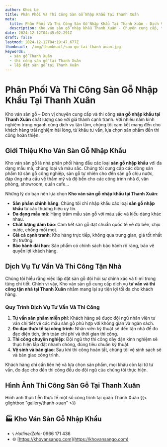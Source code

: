 ```yaml
---
author: Khoi Le
title: Phân Phối Và Thi Công Sàn Gỗ Nhập Khẩu Tại Thanh Xuân
meta:
  title: Phân Phối Và Thi Công Sàn Gỗ Nhập Khẩu Tại Thanh Xuân - Dịch Vụ Tận Nhà Uy Tín
  description: Kho ván sàn gỗ nhập khẩu Thanh Xuân - Chuyên cung cấp, tư vấn và thi công sàn gỗ công nghiệp chất lượng cao. Dịch vụ tận nhà chuyên nghiệp, giá thành hợp lý.
date: 2024-12-12T04:45:02.291Z
draft: false
lastmod: 2024-12-12T04:19:47.677Z
thumbnail:  /img/thumbnail/san-go-tai-thanh-xuan.jpg
keywords:
  - sàn gỗ Thanh Xuân
  - thi công sàn gỗ tại Thanh Xuân
  - lắp đặt sàn gỗ tại Thanh Xuân
---
```


# Phân Phối Và Thi Công Sàn Gỗ Nhập Khẩu Tại Thanh Xuân

Kho ván sàn gỗ – Đơn vị chuyên cung cấp và thi công **sàn gỗ nhập khẩu tại Thanh Xuân** chất lượng cao với giá thành cạnh tranh. Với nhiều năm kinh nghiệm trong ngành cùng dịch vụ tận tâm, chúng tôi cam kết mang đến cho khách hàng trải nghiệm hài lòng, từ khâu tư vấn, lựa chọn sản phẩm đến thi công hoàn thiện.

## Giới Thiệu Kho Ván Sàn Gỗ Nhập Khẩu

Kho ván sàn gỗ là nhà phân phối hàng đầu các loại **sàn gỗ nhập khẩu** với đa dạng mẫu mã, chủng loại và màu sắc. Chúng tôi cung cấp các dòng sản phẩm từ sàn gỗ công nghiệp, sàn gỗ tự nhiên cho đến sàn gỗ chịu nước, đáp ứng nhu cầu về thẩm mỹ và độ bền cho các công trình nhà ở, văn phòng, showroom, quán cafe...

Những lý do bạn nên lựa chọn **Kho ván sàn gỗ nhập khẩu tại Thanh Xuân**:

- **Sản phẩm chính hãng**: Chúng tôi chỉ nhập khẩu các loại **sàn gỗ nhập khẩu** từ các thương hiệu uy tín.
- **Đa dạng mẫu mã**: Hàng trăm mẫu sàn gỗ với màu sắc và kiểu dáng khác nhau.
- **Chất lượng đảm bảo**: Cam kết sàn gỗ đạt chuẩn quốc tế về độ bền, chịu nước, chống mối mọt.
- **Giá cả cạnh tranh**: Kho hàng trực tiếp, không qua trung gian, giá tốt nhất thị trường.
- **Bảo hành dài hạn**: Sản phẩm có chính sách bảo hành rõ ràng, bảo vệ quyền lợi khách hàng.

## Dịch Vụ Tư Vấn Và Thi Công Tận Nhà

Chúng tôi hiểu rằng việc lắp đặt sàn gỗ đòi hỏi sự chính xác và tỉ mỉ trong từng chi tiết. Chính vì vậy, Kho ván sàn gỗ cung cấp dịch vụ **tư vấn và thi công tận nhà tại Thanh Xuân** nhằm mang lại sự tiện lợi tối đa cho khách hàng.

### Quy Trình Dịch Vụ Tư Vấn Và Thi Công

1. **Tư vấn sản phẩm miễn phí**: Khách hàng sẽ được đội ngũ nhân viên tư vấn chi tiết về các mẫu sàn gỗ phù hợp với không gian và ngân sách.
2. **Đo đạc thực tế tại công trình**: Nhân viên kỹ thuật sẽ đến tận nhà để đo đạc diện tích, tính toán chi phí và thời gian thi công.
3. **Thi công chuyên nghiệp**: Đội ngũ thợ thi công dày dặn kinh nghiệm sẽ thực hiện lắp đặt nhanh chóng, đúng tiêu chuẩn kỹ thuật.
4. **Vệ sinh và bàn giao**: Sau khi thi công hoàn tất, chúng tôi vệ sinh sạch sẽ và bàn giao công trình.

Khách hàng chỉ cần liên hệ và lựa chọn sản phẩm, mọi khâu còn lại từ tư vấn, đo đạc cho đến thi công đều do đội ngũ của chúng tôi thực hiện.

## Hình Ảnh Thi Công Sàn Gỗ Tại Thanh Xuân

Hình ảnh thực tiễn thực tế một số công trình tại quận Thanh Xuân
{{< glightbox "gallery/thanh-xuan" >}}

## 🏭 Kho Ván Sàn Gỗ Nhập Khẩu

- 📞 *Hotline/Zalo:*  0966 171 436
- 🌐 [https://khovansango.com](https://khovansango.com)
